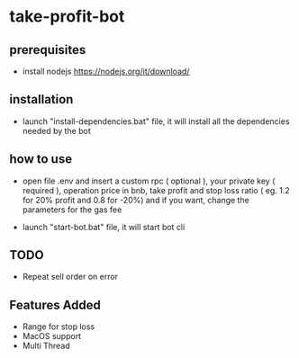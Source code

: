 # take-profit-bot

## prerequisites

- install nodejs https://nodejs.org/it/download/

## installation

- launch "install-dependencies.bat" file, it will install all the dependencies needed by the bot

## how to use

- open file .env and insert a custom rpc ( optional ), your private key ( required ), operation price in bnb, take profit and stop loss ratio ( eg. 1.2 for 20% profit and 0.8 for -20%) and if you want, change the parameters for the gas fee

- launch "start-bot.bat" file, it will start bot cli

## TODO
- Repeat sell order on error

## Features Added
- Range for stop loss
- MacOS support
- Multi Thread


